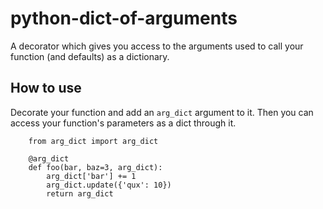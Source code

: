python-dict-of-arguments
========================

A decorator which gives you access to the arguments used to call your function (and defaults) as a dictionary.

How to use
----------

Decorate your function and add an `arg_dict` argument to it. Then you can access your function's parameters as a dict through it.


        from arg_dict import arg_dict
        
        @arg_dict
        def foo(bar, baz=3, arg_dict):
            arg_dict['bar'] += 1
            arg_dict.update({'qux': 10})
            return arg_dict



